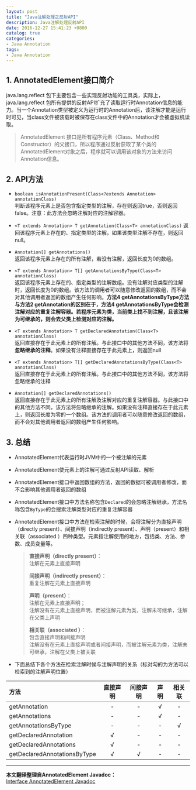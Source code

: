 ```yaml
---
layout: post
title: "Java注解处理之反射API"
description: Java注解处理反射API
date: 2016-12-27 15:41:23 +0800
catalog: true
categories:
- Java Annotation
tags:
- Java Annotation
---
```


## 1. AnnotatedElement接口简介
java.lang.reflect 包下主要包含一些实现反射功能的工具类，实际上，java.lang.reflect 包所有提供的反射API扩充了读取运行时Annotation信息的能力。当一个Annotation类型被定义为运行时的Annotation后，该注解才能是运行时可见，当class文件被装载时被保存在class文件中的Annotation才会被虚拟机读取。  

> AnnotatedElement 接口是所有程序元素（Class、Method和Constructor）的父接口，所以程序通过反射获取了某个类的AnnotatedElement对象之后，程序就可以调用该对象的方法来访问Annotation信息。  

## 2. API方法
- `boolean isAnnotationPresent(Class<?extends Annotation> annotationClass)`  
判断该程序元素上是否包含指定类型的注解，存在则返回true，否则返回false。注意：此方法会忽略注解对应的注解容器。  

- `<T extends Annotation> T getAnnotation(Class<T> annotationClass)` 
返回该程序元素上存在的、指定类型的注解，如果该类型注解不存在，则返回null。  

- `Annotation[] getAnnotations()`  
返回该程序元素上存在的所有注解，若没有注解，返回长度为0的数组。  

- `<T extends Annotation> T[] getAnnotationsByType(Class<T> annotationClass)`  
返回该程序元素上存在的、指定类型的注解数组。没有注解对应类型的注解时，返回长度为0的数组。该方法的调用者可以随意修改返回的数组，而不会对其他调用者返回的数组产生任何影响。**方法4 getAnnotationsByType方法与方法2 getAnnotation的区别在于，方法4 getAnnotationsByType会检测注解对应的重复注解容器。若程序元素为类，当前类上找不到注解，且该注解为可继承的，则会去父类上检测对应的注解。**  

- `<T extends Annotation> T getDeclaredAnnotation(Class<T> annotationClass)`  
返回直接存在于此元素上的所有注解。与此接口中的其他方法不同，该方法将**忽略继承的注释**。如果没有注释直接存在于此元素上，则返回null  

- `<T extends Annotation> T[] getDeclaredAnnotationsByType(Class<T> annotationClass)`  
返回直接存在于此元素上的所有注解。与此接口中的其他方法不同，该方法将忽略继承的注释  

- `Annotation[] getDeclaredAnnotations()`  
返回直接存在于此元素上的所有注解及注解对应的重复注解容器。与此接口中的其他方法不同，该方法将忽略继承的注解。如果没有注释直接存在于此元素上，则返回长度为零的一个数组。该方法的调用者可以随意修改返回的数组，而不会对其他调用者返回的数组产生任何影响。  

## 3. 总结
- AnnotatedElement代表运行时JVM中的一个被注解的元素  
- AnnotatedElement使元素上的注解可通过反射API读取、解析  
- AnnotatedElement接口中返回数组的方法，返回的数据可被调用者修改，而不会影响其他调用者返回的数组  
- AnnotatedElement接口中方法名称包含`Declared`的会忽略注解继承，方法名称包含`ByType`的会搜索注解类型对应的重复注解容器  
- AnnotatedElement接口中方法在检索注解的时候，会将注解分为直接声明（directly present）、间接声明（indirectly present）、声明（present）和相关联（associated ）四种类型。元素指注解使用的地方，包括类、方法、参数、成员变量等。  
	
	> **直接声明（directly present）**：  
	> 注解在元素上直接声明  
	> 
	> **间接声明（indirectly present）**：  
	> 重复注解在元素上直接声明  
	> 
	> **声明（present）**：  
	> 注解在元素上直接声明；  
	> 注解没有在元素上直接声明，而被注解元素为类，注解未可继承，注解在父类上声明  
	> 
	> **相关联（associated ）**：  
	> 包含直接声明和间接声明  
	> 注解没有在元素上直接声明或者间接声明，而被注解元素为类，注解未可继承，注解在父类上被关联  

- 下面总结下各个方法在检索注解时候与注解声明的关系（标对勾的为方法可以检索到的注解声明位置）  

| 方法 | 直接声明 | 间接声明 | 声明 | 相关联 |
| :-- | :--: | :--: | :--: | :--: |
|getAnnotation| - | - | √ | - |
|getAnnotations| - | - | √ | - |
|getAnnotationsByType| - | - | - | √ |
|getDeclaredAnnotation| √ | - | - | - |
|getDeclaredAnnotations| √ | - | - | - |
|getDeclaredAnnotationsByType| √ | √ | - | - |


----  
**本文翻译整理自AnnotatedElement Javadoc：**  
[Interface AnnotatedElement Javadoc](https://docs.oracle.com/javase/8/docs/api/java/lang/reflect/AnnotatedElement.html)
